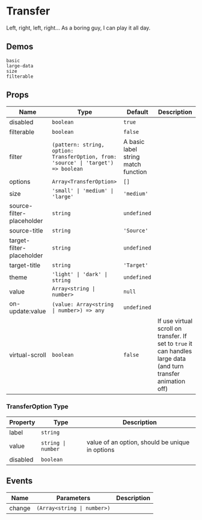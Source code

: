 # Transfer

<!--single-column-->

Left, right, left, right... As a boring guy, I can play it all day.

## Demos

```demo
basic
large-data
size
filterable
```

<!--  -->

## Props

| Name | Type | Default | Description |
| --- | --- | --- | --- |
| disabled | `boolean` | `true` |  |
| filterable | `boolean` | `false` |  |
| filter | `(pattern: string, option: TransferOption, from: 'source' \| 'target') => boolean` | A basic label string match function |  |
| options | `Array<TransferOption>` | `[]` |  |
| size | `'small' \| 'medium' \| 'large'` | `'medium'` |  |
| source-filter-placeholder | `string` | `undefined` |  |
| source-title | `string` | `'Source'` |  |
| target-filter-placeholder | `string` | `undefined` |  |
| target-title | `string` | `'Target'` |  |
| theme | `'light' \| 'dark' \| string` | `undefined` |  |
| value | `Array<string \| number>` | `null` |  |
| on-update:value | `(value: Array<string \| number>) => any` | `undefined` |  |
| virtual-scroll | `boolean` | `false` | If use virtual scroll on transfer. If set to `true` it can handles large data (and turn transfer animation off) |

### TransferOption Type

| Property | Type | Description |
| --- | --- | --- |
| label | `string` |  |
| value | `string \| number` | value of an option, should be unique in options |
| disabled | `boolean` |  |

## Events

| Name   | Parameters                  | Description |
| ------ | --------------------------- | ----------- |
| change | `(Array<string \| number>)` |             |

<!-- ## Notes
When I heared from my colleague he's going to put more than a thousand items into the transfer, I was astonished. My poor imagination can't come up with a scene that must use a transfer with thousands of items. But I must admit, it's my mind that always not considerate enough.

Months earlier, I have built a interesting animation in transfer but it will cause reflow on many DOM elements. At that time, I hadn't think of people would insert so much data in it. Although I never compromise on styles, it's hard to surpass the limit of browser and hardware. It sounds like a kind of philosophy problem to build a car as comfort as a Rolls Royce and as fast as a Ferrari (or Porsche, etc) which is nearly impossible.

(Don't tell me the Bentley Continental GT, I don't like the car's appearance.)

Style can't be compromised on. However, the problem need to be solved. So finally I add a boost trigger on transfer to deal with large data (by the way turn off the animation). -->

